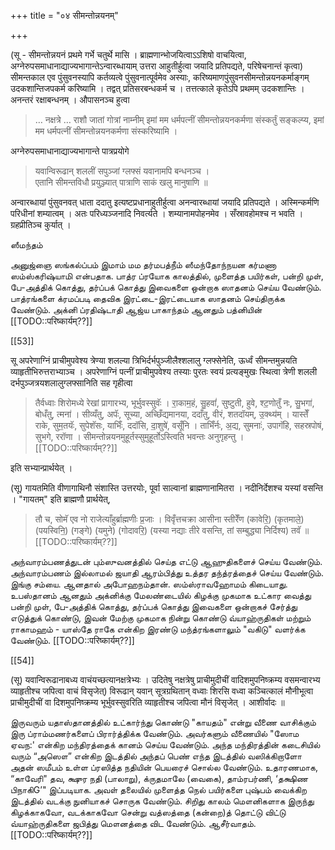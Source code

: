 +++
title = "०४ सीमन्तोन्नयनम्"

+++

(सू - सीमन्तोन्नयनं प्रथमे गर्भे चतुर्थे मासि । ब्राह्मणान्भोजयित्वाऽऽशिषो वाचयित्वा, अग्नेरुपसमाधानाद्याज्यभागान्तेऽन्वारब्धायाम् उत्तरा आहुतीर्हुत्वा जयादि प्रतिपद्यते, परिषेचनान्तं कृत्वा) सीमन्तकाल एव पुंसुवनस्यापि कर्तव्यत्वे पुंसुवनात्पूर्वमेव अस्याः, करिष्यमाणपुंसुवनसीमन्तोन्नयनकर्माङ्गम् उदकशान्तिजपकर्म करिष्यामि । तद्वत् प्रतिसरबन्धकर्म च । तत्तत्काले कृतेऽपि प्रथमम् उदकशान्तिः । अनन्तरं रक्षाबन्धनम् । औपासनञ्च हुत्वा 

<div class="js_include" url="/vedAH_yajuH/taittirIyam/sUtram/ApastambaH/gRhyam/paddhatiH/shrIvaiShNavaH/mantrAdi/namas_sadase_sabhAM_gopAya/"  newLevelForH1="5" includeTitle="false"> </div>  

 


<div class="js_include" url="/vedAH_yajuH/taittirIyam/sUtram/ApastambaH/gRhyam/paddhatiH/shrIvaiShNavaH/mantrAdi/asheShe_pariShat_svIkRtya.md"  newLevelForH1="5" includeTitle="false"> </div>  

> … नक्षत्रे … राशौ जातां गोत्रां नाम्नीम् इमां मम धर्मपत्नीं सीमन्तोन्नयनकर्मणा संस्कर्तुं सङ्कल्प्य, इमां मम धर्मपत्नीं सीमन्तोन्नयनकर्मणा संस्करिष्यामि । 

अग्नेरुपसमाधानाद्याज्यभागान्ते पात्रप्रयोगे 

> यवान्विरूढान् शललीं सपुञ्जां ग्लफ्सं यवानामपि बन्धनञ्च ।  
एतानि सीमन्तविधौ प्रयुञ्ज्यात् पात्राणि साकं खलु मानुषाणि ॥ 

अन्वारब्धायां पुंसुवनवत् धाता ददातु इत्यष्टप्रधानाहुतीर्हुत्वा अनन्वारब्धायां जयादि प्रतिपद्यते । अस्मिन्कर्मणि परिधीनां शम्यात्वम् । अतः परिध्यञ्जनादि निवर्त्यते । शम्यानामपोहनमेव । सँस्रावहोमश्च न भवति । ग्रहप्रीतिञ्च कुर्यात् ।

ஸீமந்தம்

அனுஜ்ஞை ஸங்கல்ப்பம் இமாம் மம தர்மபத்நீம் ஸீமந்தோந்நயன கர்மணா ஸம்ஸ்கரிஷ்யாமி என்பதாக. பாத்ர ப்ரயோக காலத்தில், முளைத்த பயிர்கள், பன்றி முள், பே-அத்திக் கொத்து, தர்ப்பக் கொத்து இவைகளை ஒன்றாக ஸாதனம் செய்ய வேண்டும். பாத்ரங்களை க்ரமப்படி தைவிக இரட்டை-இரட்டையாக ஸாதனம் செய்திருக்க வேண்டும். அக்னி ப்ரதிஷ்டாதி ஆஜ்ய பாகாந்தம் ஆனதும் பத்னியின் [[TODO::परिष्कार्यम्??]]

[[53]]

सू अपरेणाग्निं प्राचीमुपवेश्य त्रेण्या शलल्या त्रिभिर्दर्भपुञ्जीलैश्शलालु ग्लफ्सेनेति, ऊर्ध्वं सीमन्तमुन्नयति व्याहृतीभिरुत्तराभ्याञ्च । अपरेणाग्निं पत्नीं प्राचीमुपवेश्य तस्याः पुरतः स्वयं प्रत्यङ्मुखः स्थित्वा त्रेणी शलली दर्भपुञ्जत्रयशलालुग्लफ्सानिति सह गृहीत्वा 

> तैर्वध्वाः शिरोमध्ये रेखां प्रागारभ्य, भूर्भुवस्सुवॅः । रा॒काम॒हं, सु॒हवां॑, सुष्टुती, हुवे, श्ट॒णोतुँ नः, सु॒भगा॑, बोधँतु, त्मना॑ । सीव्यँतु, अपॅः, सूच्या, अच्छिँद्यमानया, ददाँतु, वीरं, शतदॉयम्, उ॒क्थ्य॑म् । यास्तेँ राके, सुम॒तयॅः, सुपेशॅसः, याभिःँ, ददॉसि, दा॒शुषे॑, वसूँनि । ताभिँर्नः, अ॒द्य, सुमनाः॑, उपागॅहि, सहस्रपोषं, सुभगे, ररॉणा । सीमन्तोन्नयनमुहूर्तस्सुमुहूर्तोऽस्त्विति भवन्तः अनुगृहन्तु । [[TODO::परिष्कार्यम्??]] 

इति सभ्यान्प्रार्थयेत् ।

(सू) गायतमिति वीणागाथिनौ संशास्ति उत्तरयोः, पूर्वा साल्वानां ब्राह्मणानामितरा । नदीनिर्देशश्च यस्यां वसन्ति । "गायतम्" इति ब्राह्मणौ प्रार्थयेत्, 

> तौ च, सोमॅ एव नो राजेत्याँहुर्ब्राह्मणीः प्र॒जाः । विवृँत्तचक्रा आसीना स्तीरेँण (कावेरि॒) (कृतमाले॒) (पयस्विनि॒) (गङ्गे) (यमुने) (गोदावरि॒) (यस्या नद्याः तीरे वसन्ति, तां सम्बुद्ध्या निर्दिश्य) तवॅ ॥ [[TODO::परिष्कार्यम्??]]

அந்வாரம்பணத்துடன் பும்ஸுவனத்தில் செய்த எட்டு ஆஹுதிகளைச் செய்ய வேண்டும். அந்வாரம்பணம் இல்லாமல் ஜயாதி ஆரம்பித்து உத்தர தந்த்ரத்தைச் செய்ய வேண்டும். இங்கு சம்யை. ஆனதால் அபோஹநம்தான். ஸம்ஸ்ராவஹோமம் கிடையாது. உபஸ்தானம் ஆனதும் அக்னிக்கு மேலண்டையில் கிழக்கு முகமாக உட்கார வைத்து பன்றி முள், பே-அத்திக் கொத்து, தர்ப்பக் கொத்து இவைகளை ஒன்றாகச் சேர்த்து எடுத்துக் கொண்டு, இவன் மேற்கு முகமாக நின்று கொண்டு வ்யாஹ்ருதிகள் மற்றும் ராகாமஹம் - யாஸ்தே ராகே என்கிற இரண்டு மந்த்ரங்களாலும் "வகிடு" வளர்க்க வேண்டும். [[TODO::परिष्कार्यम्??]]

[[54]]

(सू) यवान्विरूढानाबध्य वाचंयच्छत्यानक्षत्रेभ्यः । उदितेषु नक्षत्रेषु प्राचीमुदीचीं वादिशमुपनिष्क्रम्य वसमन्वारभ्य व्याहृतीश्च जपित्वा वाचं विसृजेत्) विरूढान् यवान् सूत्रग्रथितान् वध्वाः शिरसि वध्वा कञ्चित्कालं मौनीभूत्वा प्राचीमुदीचीं वा दिशमुपनिष्क्रम्य भूर्भुवस्सुवरिति व्याहृतीश्च जपित्वा मौनं विसृजेत् । आशीर्वादः ॥

இருவரும் யதாஸ்தானத்தில் உட்கார்ந்து கொண்டு "காயதம்" என்று வீணை வாசிக்கும் இரு ப்ராம்மணர்களைப் பிரார்த்திக்க வேண்டும். அவர்களும் வீணையில் "ஸோம ஏவந:' என்கிற மந்திரத்தைக் கானம் செய்ய வேண்டும். அந்த மந்திரத்தின் கடைசியில் வரும் “அஸௌ” என்கிற இடத்தில் அந்தப் பெண் எந்த இடத்தில் வஸிக்கிறாளோ அதன் ஸமீபம் உள்ள ப்ரஸித்த நதியின் பெயரைச் சொல்ல வேண்டும். உதாரணமாக, “காவேரி" தவ, க்ஷுர நதி (பாலாறு), க்ருதமாலே (வைகை), தாம்ரபர்ணி, ‘தக்ஷிண பிநாகிG’" இப்படியாக. அவள் தலையில் முளைத்த நெல் பயிர்களை புஷ்பம் வைக்கிற இடத்தில் வடக்கு நுனியாகச் சொருக வேண்டும். சிறிது காலம் மௌனிகளாக இருந்து கிழக்காகவோ, வடக்காகவோ சென்று வத்ஸத்தை (கன்றை)த் தொட்டு விட்டு வ்யாஹ்ருதிகளை ஜபித்து மௌனத்தை விட வேண்டும். ஆசீர்வாதம். [[TODO::परिष्कार्यम्??]]